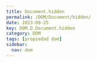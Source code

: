 ```yaml
---
title: Document.hidden
permalink: /DOM/Document/hidden/
date: 2023-09-25
key: DOM.D.Document.hidden
category: DOM
tags: [propiedad dom]
sidebar:
  nav: dom
---
```

